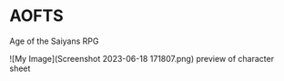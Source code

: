 # AOFTS
 Age of the Saiyans RPG

![My Image](Screenshot 2023-06-18 171807.png)
preview of character sheet
